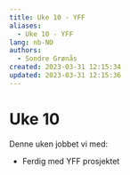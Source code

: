 ```yaml
---
title: Uke 10 - YFF
aliases: 
  - Uke 10 - YFF
lang: nb-NO
authors:
  - Sondre Grønås
created: 2023-03-31 12:15:34
updated: 2023-03-31 12:15:36
---
```

# Uke 10
Denne uken jobbet vi med:
- Ferdig med YFF prosjektet